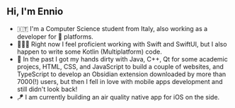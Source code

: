 ## Hi, I'm Ennio

- 🇮🇹 I'm a Computer Science student from Italy, also working as a developer for  platforms.
- 👨🏻‍💻 Right now I feel proficient working with Swift and SwiftUI, but I also happen to write some Kotlin (Multiplatform) code.
- 📱 In the past I got my hands dirty with Java, C++, Qt for some academic projecs, HTML, CSS, and JavaScript to build a couple of websites, and TypeScript to develop an Obsidian extension downloaded by more than 7000(!) users, but then I fell in love with mobile apps development and still didn't look back!
- 🪁 I am currently building an air quality native app for iOS on the side.

<!--
**ennioitaliano/ennioitaliano** is a ✨ _special_ ✨ repository because its `README.md` (this file) appears on your GitHub profile.

Here are some ideas to get you started:

- 🔭 I’m currently working on ...
- 🌱 I’m currently learning ...
- 📫 How to reach me: ...
- ⚡ Fun fact: ...
-->
